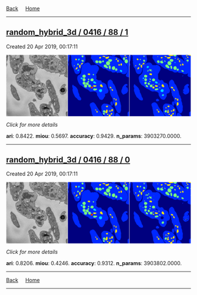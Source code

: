 
[Back](..)&nbsp;&nbsp;&nbsp;&nbsp;&nbsp;[Home](https://leapmanlab.github.io/snapshots)

---

<div class="summary"><a href="1"><h2>random_hybrid_3d / 0416 / 88 / 1</h2></a><p>Created 20 Apr 2019, 00:17:11
</p><a href="1"><img src="1/media/summary.png" align="center"></a><p>
<i>Click for more details</i>
</p></div>

**ari**: 0.8422. **miou**: 0.5697. **accuracy**: 0.9429. **n_params**: 3903270.0000. 

---

<div class="summary"><a href="0"><h2>random_hybrid_3d / 0416 / 88 / 0</h2></a><p>Created 20 Apr 2019, 00:17:11
</p><a href="0"><img src="0/media/summary.png" align="center"></a><p>
<i>Click for more details</i>
</p></div>

**ari**: 0.8206. **miou**: 0.4246. **accuracy**: 0.9312. **n_params**: 3903802.0000. 

---

[Back](..)&nbsp;&nbsp;&nbsp;&nbsp;&nbsp;[Home](https://leapmanlab.github.io/snapshots)

---